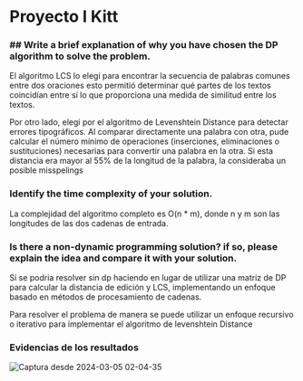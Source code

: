 # Proyecto I Kitt

### ## Write a brief explanation of why you have chosen the DP algorithm to solve the problem.
El algoritmo LCS lo elegi para encontrar la secuencia de palabras comunes entre dos oraciones esto permitió determinar qué partes de los textos coincidían entre sí lo que proporciona una medida de similitud entre los textos.

Por otro lado, elegi por el algoritmo de Levenshtein Distance para detectar errores tipográficos. Al comparar directamente una palabra con otra, pude calcular el número mínimo de operaciones (inserciones, eliminaciones o sustituciones) necesarias para convertir una palabra en la otra. Si esta distancia era mayor al 55% de la longitud de la palabra, la consideraba un posible misspelings
### Identify the time complexity of your solution.
La complejidad del algoritmo completo es O(n * m), donde n y m son las longitudes de las dos cadenas de entrada.
### Is there a non-dynamic programming solution? if so, please explain the idea and compare it with your solution.

Si se podria resolver sin dp haciendo en lugar de utilizar una matriz de DP para calcular la distancia de edición y LCS, implementando un enfoque basado en métodos de procesamiento de cadenas.

Para resolver el problema de manera se puede utilizar un enfoque recursivo o iterativo para implementar el algoritmo de levenshtein Distance

### Evidencias de los resultados 
![Captura desde 2024-03-05 02-04-35](https://github.com/SebasthianSalpozz/Algoritmia2/assets/90279053/d3dbbe37-bd53-4bfb-9c6a-36e1ef2a8393)
